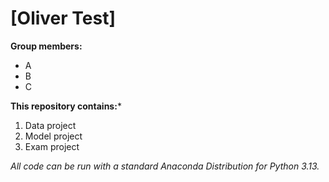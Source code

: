 # [Oliver Test]

**Group members:**
- A
- B
- C

**This repository contains:***

1. Data project
1. Model project
1. Exam project

*All code can be run with a standard Anaconda Distribution for Python 3.13.*